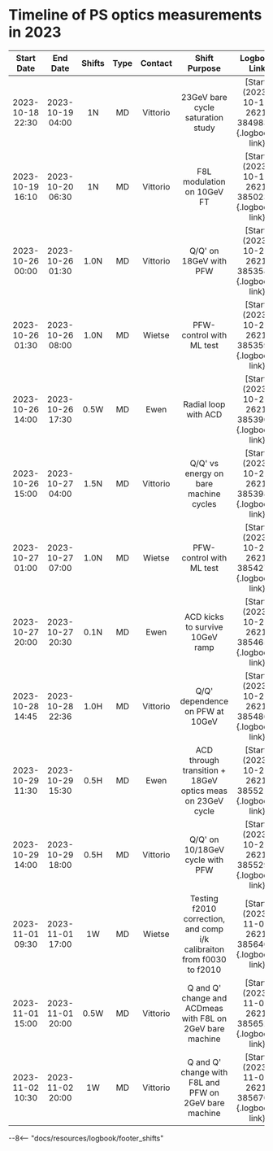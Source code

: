 # Timeline of PS optics measurements in 2023

<!--                                                                                                                 Logbook Links: [LINK_NAME](date, logbook_id, event_id){.logbook-link} -->
|     Start Date   |     End Date     |  Shifts | Type | Contact  |                    Shift Purpose                                        |                   Logbook Link                    |
|:----------------:|:----------------:|:-------:|:----:|:--------:|:-----------------------------------------------------------------------:|:-------------------------------------------------:|
| 2023-10-18 22:30 | 2023-10-19 04:00 |    1N   |  MD  | Vittorio | 23GeV bare cycle saturation study                                       | [Start](2023-10-18, 2621, 3849831){.logbook-link} |
| 2023-10-19 16:10 | 2023-10-20 06:30 |    1N   |  MD  | Vittorio | F8L modulation on 10GeV FT                                              | [Start](2023-10-19, 2621, 3850236){.logbook-link} |
| 2023-10-26 00:00 | 2023-10-26 01:30 |   1.0N  |  MD  | Vittorio | Q/Q' on 18GeV with PFW                                                  | [Start](2023-10-26, 2621, 3853588){.logbook-link} |
| 2023-10-26 01:30 | 2023-10-26 08:00 |   1.0N  |  MD  | Wietse   | PFW-control with ML test                                                | [Start](2023-10-26, 2621, 3853593){.logbook-link} |
| 2023-10-26 14:00 | 2023-10-26 17:30 |   0.5W  |  MD  | Ewen     | Radial loop with ACD                                                    | [Start](2023-10-26, 2621, 3853902){.logbook-link} |
| 2023-10-26 15:00 | 2023-10-27 04:00 |   1.5N  |  MD  | Vittorio | Q/Q' vs energy on bare machine cycles                                   | [Start](2023-10-26, 2621, 3853981){.logbook-link} |
| 2023-10-27 01:00 | 2023-10-27 07:00 |   1.0N  |  MD  | Wietse   | PFW-control with ML test                                                | [Start](2023-10-27, 2621, 3854279){.logbook-link} |
| 2023-10-27 20:00 | 2023-10-27 20:30 |   0.1N  |  MD  | Ewen     | ACD kicks to survive 10GeV ramp                                         | [Start](2023-10-27, 2621, 3854651){.logbook-link} |
| 2023-10-28 14:45 | 2023-10-28 22:36 |   1.0H  |  MD  | Vittorio | Q/Q' dependence on PFW at 10GeV                                         | [Start](2023-10-28, 2621, 3854868){.logbook-link} |
| 2023-10-29 11:30 | 2023-10-29 15:30 |   0.5H  |  MD  | Ewen     | ACD through transition + 18GeV optics meas on 23GeV cycle               | [Start](2023-10-29, 2621, 3855210){.logbook-link} |
| 2023-10-29 14:00 | 2023-10-29 18:00 |   0.5H  |  MD  | Vittorio | Q/Q' on 10/18GeV cycle with PFW                                         | [Start](2023-10-29, 2621, 3855296){.logbook-link} |
| 2023-11-01 09:30 | 2023-11-01 17:00 |    1W   |  MD  | Wietse   | Testing f2010 correction, and comp i/k calibraiton from f0030 to f2010  | [Start](2023-11-01, 2621, 3856404){.logbook-link} |
| 2023-11-01 15:00 | 2023-11-01 20:00 |   0.5W  |  MD  | Vittorio | Q and Q' change and ACDmeas with F8L on 2GeV bare machine               | [Start](2023-11-01, 2621, 3856527){.logbook-link} |
| 2023-11-02 10:30 | 2023-11-02 20:00 |    1W   |  MD  | Vittorio | Q and Q' change with F8L and PFW on 2GeV bare machine                   | [Start](2023-11-02, 2621, 3856705){.logbook-link} |




--8<-- "docs/resources/logbook/footer_shifts"
